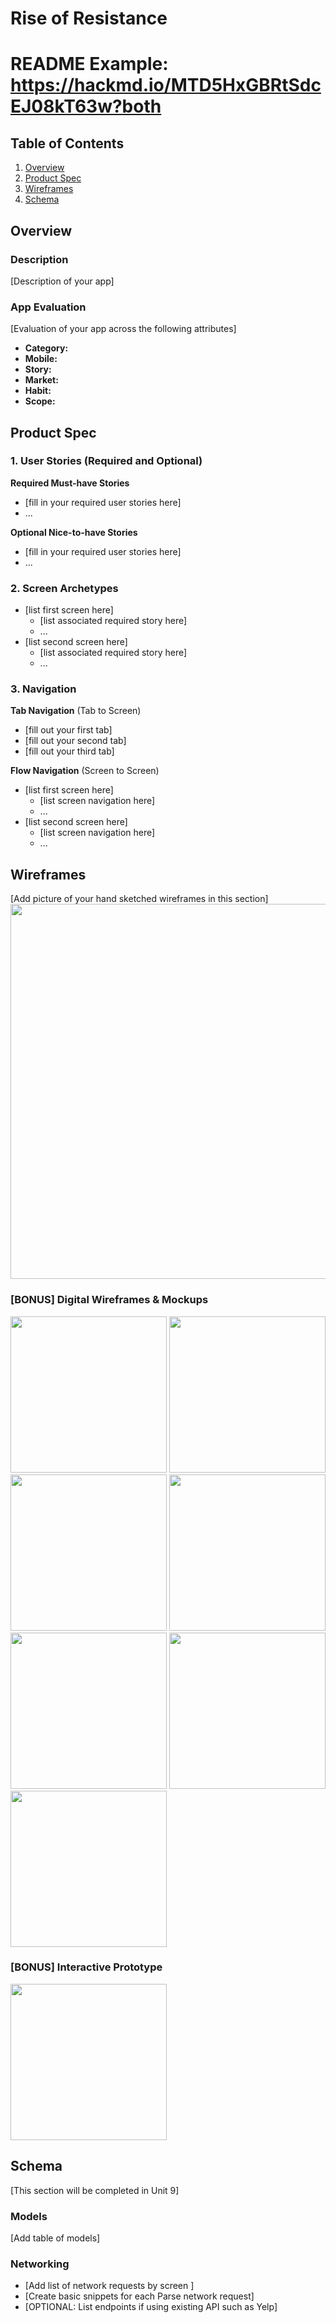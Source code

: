 # Rise of Resistance

# README Example: https://hackmd.io/MTD5HxGBRtSdcEJ08kT63w?both

## Table of Contents
1. [Overview](#Overview)
1. [Product Spec](#Product-Spec)
1. [Wireframes](#Wireframes)
2. [Schema](#Schema)

## Overview
### Description
[Description of your app]

### App Evaluation
[Evaluation of your app across the following attributes]
- **Category:**
- **Mobile:**
- **Story:**
- **Market:**
- **Habit:**
- **Scope:**

## Product Spec

### 1. User Stories (Required and Optional)

**Required Must-have Stories**

* [fill in your required user stories here]
* ...

**Optional Nice-to-have Stories**

* [fill in your required user stories here]
* ...

### 2. Screen Archetypes

* [list first screen here]
   * [list associated required story here]
   * ...
* [list second screen here]
   * [list associated required story here]
   * ...

### 3. Navigation

**Tab Navigation** (Tab to Screen)

* [fill out your first tab]
* [fill out your second tab]
* [fill out your third tab]

**Flow Navigation** (Screen to Screen)

* [list first screen here]
   * [list screen navigation here]
   * ...
* [list second screen here]
   * [list screen navigation here]
   * ...

## Wireframes
[Add picture of your hand sketched wireframes in this section]
<img src="YOUR_WIREFRAME_IMAGE_URL" width=600>

### [BONUS] Digital Wireframes & Mockups
<img src="./readmeResources/img1.PNG" width=250>
<img src="./readmeResources/img2.PNG" width=250>
<img src="./readmeResources/img3.PNG" width=250>
<img src="./readmeResources/img4.PNG" width=250>
<img src="./readmeResources/img5.PNG" width=250>
<img src="./readmeResources/img6.PNG" width=250>
<img src="./readmeResources/img7.PNG" width=250>

### [BONUS] Interactive Prototype
<img src="./readmeResources/interactivePrototype.gif" width=250>

## Schema 
[This section will be completed in Unit 9]
### Models
[Add table of models]
### Networking
- [Add list of network requests by screen ]
- [Create basic snippets for each Parse network request]
- [OPTIONAL: List endpoints if using existing API such as Yelp]
